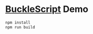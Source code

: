 
# [BuckleScript](http://bloomberg.github.io/bucklescript/) Demo




```sh
npm install 
npm run build 
```
